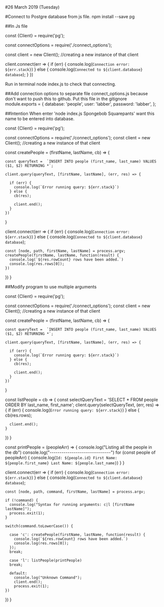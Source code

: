 #26 March 2019 (Tuesday)

#Connect to Postgre database from js file.
npm install --save pg

##In Js file
<!-- //Pg module to interact with postgres -->
const {Client} = require('pg');

<!-- //Options for connecting to the people database -->
const connectOptions = require('./connect_options');
<!-- //Creating a new client for connecting to the db -->
const client = new Client(); //creating a new instance of that client

client.connect(err => {
  if (err) {
  console.log(`Connection error: ${err.stack}`)
  } else {
    console.log(`Connected to ${client.database} database`);
  }
})

Run in terminal node index.js to check that connecting.

##Add connection options to separate file connect_options.js because don't want to push this to github. Put this file in the gitignore
module.exports = {
  database: 'people',
  user: 'labber',
  password: 'labber',
};

##Intention
When enter 'node index.js Spongebob Squarepants' want this name to be entered into database.


const {Client} = require('pg');

const connectOptions = require('./connect_options');
const client = new Client(); //creating a new instance of that client

const createPeople = (firstName, lastName, cb) => {
<!-- Add the arguments to the People db -->
<!-- Add an insert SQL query. Donethis way to prevent people inserting sql commands. Returning returns the line created-->

    const queryText =  `INSERT INTO people (first_name, last_name) VALUES ($1, $2) RETURNING *`;

    client.query(queryText, [firstName, lastName], (err, res) => {

      if (err) {
        console.log(`Error running query: ${err.stack}`)
      } else {
        cb(res);
<!-- Close connection with database -->
        client.end();
      }
    })
  }

client.connect(err => {
  if (err) {
  console.log(`Connection error: ${err.stack}`)
  } else {
    console.log(`Connected to ${client.database} database`);
<!-- Extract the command line arguments. Usually would do const args  process.argv.slice(2) //args is an array. If do as below then removing array and create four variables -->
    const [node, path, firstName, lastName] = process.argv;
    createPeople(firstName, lastName, function(result) {
      console.log(`${res.rowCount} rows have been added.`)
      console.log(res.rows[0]);
    })
  })
}

##Modify program to use multiple arguments


const {Client} = require('pg');

const connectOptions = require('./connect_options');
const client = new Client(); //creating a new instance of that client

const createPeople = (firstName, lastName, cb) => {
<!-- Add the arguments to the People db -->
<!-- Add an insert SQL query. Donethis way to prevent people inserting sql commands. Returning returns the line created-->

    const queryText =  `INSERT INTO people (first_name, last_name) VALUES ($1, $2) RETURNING *`;

    client.query(queryText, [firstName, lastName], (err, res) => {

      if (err) {
        console.log(`Error running query: ${err.stack}`)
      } else {
        cb(res);
<!-- Close connection with database -->
        client.end();
      }
    })
  }

<!-- Goal of this function to run SQL query to get the list of all the people in db in ascending order -->
const listPeople = cb => {
  const selectQueryText = 'SELECT * FROM people ORDER BY last_name, first_name';
  client.query(selectQueryText, (err, res) => {
    if (err) {
      console.log(`Error running query: ${err.stack}`)
    } else {
      cb(res.rows);
<!-- Close connection with database -->
      client.end();
    }
  })
}

<!-- Print list of people nicely -->
const printPeople = (peopleArr) => {
  console.log("Listing all the people in the db")
  console.log("-------------------------------")
  for (const people of peopleArr) {
    console.log(`Id: ${people.id} First Name: ${people.first_name} Last Name: ${people.last_name}`)
  }
}

client.connect(err => {
  if (err) {
  console.log(`Connection error: ${err.stack}`)
  } else {
    console.log(`Connected to ${client.database} database`);
<!-- Extract the command line arguments. Usually would do const args  process.argv.slice(2) //args is an array. If do as below then removing array and create four variables -->
    const [node, path, command, firstName, lastName] = process.argv;

    if (!command) {
      console.log("Syntax for running arguments: c|l [firstName lastName]");
      process.exit(1);
    }

    switch(command.toLowerCase()) {
   <!--When command is c want to do the insert query -->
      case 'c': createPeople(firstName, lastName, function(result) {
        console.log(`${res.rowCount} rows have been added.`)
        console.log(res.rows[0]);
      });
      break;
  <!-- when command is l want to do select query -->
      case 'l': listPeople(printPeople)
      break;
<!-- When command is neither c nor l -->
      default:
        console.log("Unknown Command");
        client.end();
        process.exit(1);
    })
  })
}